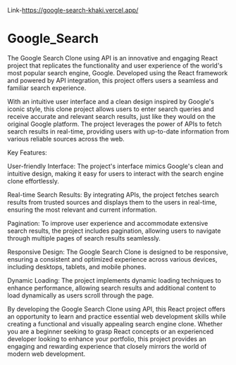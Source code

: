 Link-https://google-search-khaki.vercel.app/
# Google_Search

The Google Search Clone using API is an innovative and engaging React project that replicates the functionality and user experience of the world's most popular search engine, Google. Developed using the React framework and powered by API integration, this project offers users a seamless and familiar search experience.

With an intuitive user interface and a clean design inspired by Google's iconic style, this clone project allows users to enter search queries and receive accurate and relevant search results, just like they would on the original Google platform. The project leverages the power of APIs to fetch search results in real-time, providing users with up-to-date information from various reliable sources across the web.

Key Features:

User-friendly Interface: The project's interface mimics Google's clean and intuitive design, making it easy for users to interact with the search engine clone effortlessly.

Real-time Search Results: By integrating APIs, the project fetches search results from trusted sources and displays them to the users in real-time, ensuring the most relevant and current information.

Pagination: To improve user experience and accommodate extensive search results, the project includes pagination, allowing users to navigate through multiple pages of search results seamlessly.

Responsive Design: The Google Search Clone is designed to be responsive, ensuring a consistent and optimized experience across various devices, including desktops, tablets, and mobile phones.

Dynamic Loading: The project implements dynamic loading techniques to enhance performance, allowing search results and additional content to load dynamically as users scroll through the page.

By developing the Google Search Clone using API, this React project offers an opportunity to learn and practice essential web development skills while creating a functional and visually appealing search engine clone. Whether you are a beginner seeking to grasp React concepts or an experienced developer looking to enhance your portfolio, this project provides an engaging and rewarding experience that closely mirrors the world of modern web development.
